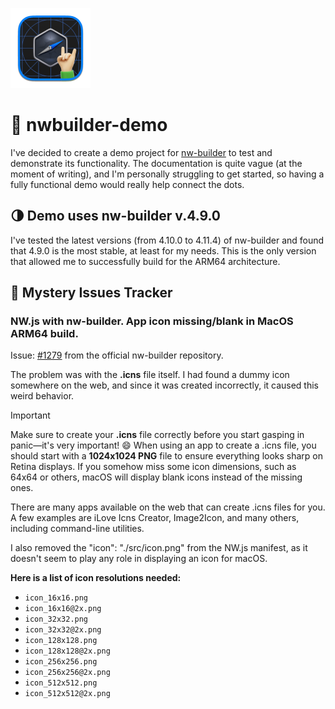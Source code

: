 ![nwbuilder-demo repository logo](https://github.com/me-vlad-k/nwbuilder-demo/blob/main/public/nwb-demo-icon_128x128.png)

# 🔫 nwbuilder-demo

I've decided to create a demo project for [nw-builder](https://github.com/nwutils/nw-builder) to test and demonstrate its functionality. The documentation is quite vague (at the moment of writing), and I'm personally struggling to get started, so having a fully functional demo would really help connect the dots.

## 🌗 Demo uses nw-builder v.4.9.0

I've tested the latest versions (from 4.10.0 to 4.11.4) of nw-builder and found that 4.9.0 is the most stable, at least for my needs. This is the only version that allowed me to successfully build for the ARM64 architecture.

## 🔮 Mystery Issues Tracker

### NW.js with nw-builder. App icon missing/blank in MacOS ARM64 build.

Issue: [#1279](https://github.com/nwutils/nw-builder/issues/1279) from the official nw-builder repository.

The problem was with the **.icns** file itself. I had found a dummy icon somewhere on the web, and since it was created incorrectly, it caused this weird behavior.

> [!IMPORTANT]
> Make sure to create your **.icns** file correctly before you start gasping in panic—it's very important! 😄 When using an app to create a .icns file, you should start with a **1024x1024 PNG** file to ensure everything looks sharp on Retina displays. If you somehow miss some icon dimensions, such as 64x64 or others, macOS will display blank icons instead of the missing ones.

There are many apps available on the web that can create .icns files for you. A few examples are iLove Icns Creator, Image2Icon, and many others, including command-line utilities.

I also removed the "icon": "./src/icon.png" from the NW.js manifest, as it doesn't seem to play any role in displaying an icon for macOS.

**Here is a list of icon resolutions needed:**

- `icon_16x16.png`
- `icon_16x16@2x.png`
- `icon_32x32.png`
- `icon_32x32@2x.png`
- `icon_128x128.png`
- `icon_128x128@2x.png`
- `icon_256x256.png`
- `icon_256x256@2x.png`
- `icon_512x512.png`
- `icon_512x512@2x.png`
